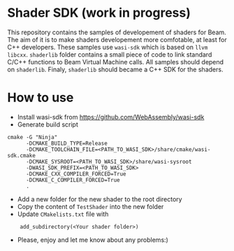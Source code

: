 # Shader SDK (work in progress)
This repository contains the samples of developement of shaders for Beam.
The aim of it is to make shaders developement more comfotable, at least for C++ developers. These samples use `wasi-sdk` which is based on `llvm libcxx`.
`shaderlib` folder contains a small piece of code to link standard C/C++ functions to Beam Virtual Machine calls. All samples should depend on `shaderlib`.
Finaly, `shaderlib` should became a C++ SDK for the shaders.

# How to use
* Install wasi-sdk from https://github.com/WebAssembly/wasi-sdk
* Generate build script
```
cmake -G "Ninja"
      -DCMAKE_BUILD_TYPE=Release
      -DCMAKE_TOOLCHAIN_FILE=<PATH_TO_WASI_SDK>/share/cmake/wasi-sdk.cmake 
      -DCMAKE_SYSROOT=<PATH_TO_WASI_SDK>/share/wasi-sysroot
      -DWASI_SDK_PREFIX=<PATH_TO_WASI_SDK>
      -DCMAKE_CXX_COMPILER_FORCED=True
      -DCMAKE_C_COMPILER_FORCED=True
      .
```
* Add a new folder for the new shader to the root directory
* Copy the content of `TestShader` into the new folder
* Update `CMakelists.txt` file with
```
    add_subdirectory(<Your shader folder>)
```
* Please, enjoy and let me know about any problems:)
